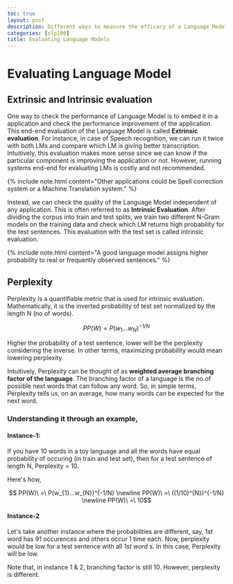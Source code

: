 ```yaml
---
toc: true
layout: post
description: Different ways to measure the efficacy of a Language Model
categories: [slp100]
title: Evaluating Language Models
---
```


# Evaluating Language Model

## Extrinsic and Intrinsic evaluation

One way to check the performance of Language Model is to embed it in a application and check the performance improvement of the application. This end-end evaluation of the Language Model is called __Extrinsic evaluation__. For instance, in case of Speech recognition, we can run it twice with both LMs and compare which LM is giving better transcription. Intuitively, this evaluation makes more sense since we can know if the particular component is improving the application or not. However, running systems end-end for evaluating LMs is costly and not recommended.

{% include note.html content="Other applications could be Spell correction system or a Machine Translation system." %}

Instead, we can check the quality of the Language Model independent of any application. This is often referred to as __Intrinsic Evaluation__. After dividing the corpus into train and test splits, we train two different N-Gram models on the training data and check which LM returns high probability for the test sentences. This evaluation with the test set is called intrinsic evaluation.

{% include note.html content="A good language model assigns higher probability to real or frequently observed sentences." %}


## Perplexity

Perplexity is a quantifiable metric that is used for intrinsic evaluation. Mathematically, it is the inverted probability of test set normalized by the length N (no of words).

$$ PP(W) = P(w_{1}...w_{N})^{-1/N} $$

Higher the probability of a test sentence, lower will be the perplexity considering the inverse. In other terms, maximizing probability would mean lowering perplexity.

Intuitively, Perplexity can be thought of as __weighted average branching factor of the language__. The branching factor of a language is the no.of possible next words that can follow any word. So, in simple terms, Perplexity tells us, on an average, how many words can be expected for the next word.  

### Understanding it through an example,

#### Instance-1:

If you have 10 words in a toy language and all the words have equal probability of occuring (in train and test set), then for a test sentence of length N, Perplexity = 10.

Here's how, 

$$ PP(W)\ =\ P(w_{1}...w_{N})^{-1/N} 
\newline PP(W)\ =\ ((1/10)^{N})^{-1/N}
\newline PP(W)\ =\ 10$$

#### Instance-2

Let's take another instance where the probabilities are different, say, 1st word has 91 occurences and others occur 1 time each. Now, perplexity would be low for a test sentence with all _1st word_ s.
In this case, Perplexity will be low.

Note that, in instance 1 & 2, branching factor is still 10. However, perplexity is different.